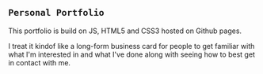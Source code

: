 ## `Personal Portfolio`

This portfolio is build on JS, HTML5 and CSS3 hosted on Github pages.

I treat it kindof like a long-form business card for people to get familiar with what I'm interested in and what I've done along with seeing how to best get in contact with me.
